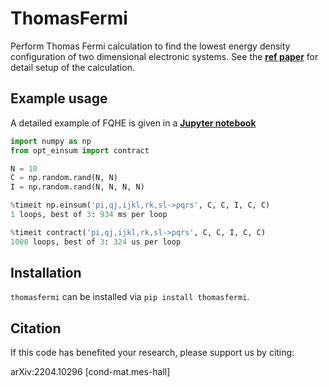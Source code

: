 # ThomasFermi
Perform Thomas Fermi calculation to find the lowest energy density 
configuration of two dimensional electronic systems. See the [**ref paper**](https://arxiv.org/abs/2204.10296) 
for detail setup of the calculation.

## Example usage
A detailed example of FQHE is given in a [**Jupyter notebook**](https://github.com/tgwang98/ThomasFermi/blob/main/Example.ipynb)

```python
import numpy as np
from opt_einsum import contract

N = 10
C = np.random.rand(N, N)
I = np.random.rand(N, N, N, N)

%timeit np.einsum('pi,qj,ijkl,rk,sl->pqrs', C, C, I, C, C)
1 loops, best of 3: 934 ms per loop

%timeit contract('pi,qj,ijkl,rk,sl->pqrs', C, C, I, C, C)
1000 loops, best of 3: 324 us per loop
```

## Installation

`thomasfermi` can be installed via `pip install thomasfermi`.

## Citation

If this code has benefited your research, please support us by citing:

arXiv:2204.10296 [cond-mat.mes-hall]